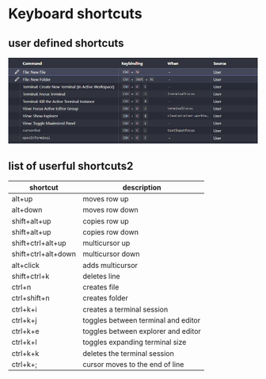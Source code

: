 # Keyboard shortcuts

## user defined shortcuts

![user-defined-shortcuts](user-defined-shortcuts.png)

## list of userful shortcuts2

| shortcut            | description                         |
| ------------------- | ----------------------------------- |
| alt+up              | moves row up                        |
| alt+down            | moves row down                      |
| shift+alt+up        | copies row up                       |
| shift+alt+up        | copies row down                     |
| shift+ctrl+alt+up   | multicursor up                      |
| shift+ctrl+alt+down | multicursor down                    |
| alt+click           | adds multicursor                    |
| shift+ctrl+k        | deletes line                        |
| ctrl+n              | creates file                        |
| ctrl+shift+n        | creates folder                      |
| ctrl+k+i            | creates a terminal session          |
| ctrl+k+j            | toggles between terminal and editor |
| ctrl+k+e            | toggles between explorer and editor |
| ctrl+k+l            | toggles expanding terminal size     |
| ctrl+k+k            | deletes the terminal session        |
| ctrl+k+;            | cursor moves to the end of line     |
